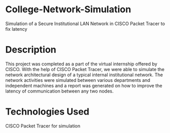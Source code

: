 # College-Network-Simulation
Simulation of a Secure Institutional LAN Network in CISCO Packet Tracer to fix latency

# Description
This project was completed as a part of the virtual internship offered by CISCO. With the help of CISCO Packet Tracer, we were able to simulate the network architectural design of a typical internal institutional network. The network activities were simulated between various departments and independent machines and a report was generated on how to improve the latency of communication between any two nodes.

# Technologies Used
CISCO Packet Tracer for simulation

